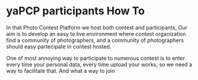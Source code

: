 # yaPCP participants How To

In that Photo Contest Platform we host both
contest and participants, Our aim is to develop an easy
to live environment where contest organization find
a community of photographers, and a community of photographers
should easy partecipate in contest hosted.

One of most annoying way to participate to numerous 
contest is to enter every time your personal data, every time
upload your works, so we need a way to facilitate that.
And what a way to join
